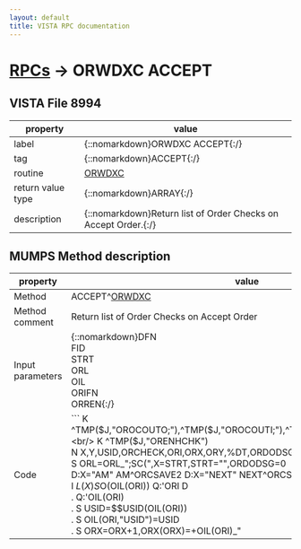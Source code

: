 ```yaml
---
layout: default
title: VISTA RPC documentation
---
```




# [RPCs](TableOfContent.md) &#8594; ORWDXC ACCEPT 


 ## VISTA File 8994 


 property | value 
--- | --- 
 label | {::nomarkdown}ORWDXC ACCEPT{:/}
 tag | {::nomarkdown}ACCEPT{:/}
 routine | [ORWDXC](http://code.osehra.org/dox/Routine_ORWDXC_source.html)
 return value type | {::nomarkdown}ARRAY{:/}
 description | {::nomarkdown}Return list of Order Checks on Accept Order.{:/}


## MUMPS Method description

 property | value 
 --- | --- 
 Method | ACCEPT^[ORWDXC](http://code.osehra.org/dox/Routine_ORWDXC_source.html)
 Method comment | Return list of Order Checks on Accept Order
 Input parameters | {::nomarkdown}DFN<br/>FID<br/>STRT<br/>ORL<br/>OIL<br/>ORIFN<br/>ORREN{:/}
 Code | ```  K ^TMP($J,"OROCOUTO;"),^TMP($J,"OROCOUTI;"),^TMP($J,"ORDSGCHK_CACHE")<br/> K ^TMP($J,"ORENHCHK")<br/> N X,Y,USID,ORCHECK,ORI,ORX,ORY,%DT,ORDODSG<br/> S ORL=ORL_";SC(",X=STRT,STRT="",ORDODSG=0<br/> D:X="AM" AM^ORCSAVE2 D:X="NEXT" NEXT^ORCSAVE2<br/> I $L(X) S %DT="FTX" D ^%DT S:Y'>0 Y="" S STRT=Y<br/> S (ORI,ORX)=0 F  S ORI=$O(OIL(ORI)) Q:'ORI  D<br/> . Q:'OIL(ORI)<br/> . S USID=$$USID(OIL(ORI))<br/> . S OIL(ORI,"USID")=USID<br/> . S ORX=ORX+1,ORX(ORX)=+OIL(ORI)_"|"_FID_"|"_USID<br/> . S:$P(OIL(ORI),U,2)="PSIV" $P(ORX(ORX),"|",7)=$P($P(OIL(ORI),U,3),";")<br/> D EN^ORKCHK(.ORY,DFN,.ORX,"SELECT",.OIL,.ORDODSG)<br/> I $D(ORY) D RETURN^ORCHECK ; expects ORY, ORCHECK<br/> K ORX,ORY<br/> S (ORI,ORX)=0 F  S ORI=$O(OIL(ORI)) Q:'ORI  D<br/> . Q:'OIL(ORI)<br/> . S ORX=ORX+1<br/> . S ORX(ORX)=+OIL(ORI)_"|"_FID_"|"_OIL(ORI,"USID")_"|"_STRT<br/> . S:$P(OIL(ORI),U,2)="LR" $P(ORX(ORX),"|",6)=$P(OIL(ORI),U,3)<br/> D EN^ORKCHK(.ORY,DFN,.ORX,"ACCEPT",.OIL,.ORDODSG)<br/> I $D(ORY) D RETURN^ORCHECK   ; expects ORY, ORCHECK<br/> D FDBDOWN^ORCHECK(0)<br/> D OPOS(DFN)<br/> D CHK2LST<br/> K ^TMP($J,"OROCOUTO;"),^TMP($J,"OROCOUTI;"),^TMP($J,"DD"),^TMP($J,"ORDSGCHK_CACHE")```{::nomarkdown} <br/><br/><p style="font-size: 11px">Generated on January 14th 2017, 7:36:24 am</p>{:/}
